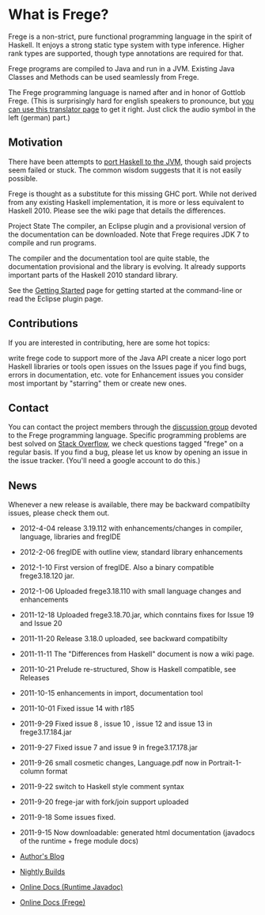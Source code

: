 What is Frege?
==============

Frege is a non-strict, pure functional programming language in the spirit of Haskell. It enjoys a strong static type system with type inference. Higher rank types are supported, though type annotations are required for that.

Frege programs are compiled to Java and run in a JVM. Existing Java Classes and Methods can be used seamlessly from Frege.

The Frege programming language is named after and in honor of Gottlob Frege. (This is surprisingly hard for english speakers to pronounce, but [you can use this translator page](http://translate.google.de/#de/en/Frege) to get it right. Just click the audio symbol in the left (german) part.)

Motivation
----------

There have been attempts to [port Haskell to the JVM](http://www.haskell.org/haskellwiki/GHC/FAQ#Why_isn.27t_GHC_available_for_.NET_or_on_the_JVM.3F), though said projects seem failed or stuck. The common wisdom suggests that it is not easily possible.

Frege is thought as a substitute for this missing GHC port. While not derived from any existing Haskell implementation, it is more or less equivalent to Haskell 2010. Please see the wiki page that details the differences.

Project State
The compiler, an Eclipse plugin and a provisional version of the documentation can be downloaded. Note that Frege requires JDK 7 to compile and run programs.

The compiler and the documentation tool are quite stable, the documentation provisional and the library is evolving. It already supports important parts of the Haskell 2010 standard library.

See the [Getting Started](https://github.com/YoEight/frege/wiki/Getting-Started) page for getting started at the command-line or read the Eclipse plugin page.

Contributions
-------------

If you are interested in contributing, here are some hot topics:

write frege code to support more of the Java API
create a nicer logo
port Haskell libraries or tools
open issues on the Issues page if you find bugs, errors in documentation, etc.
vote for Enhancement issues you consider most important by "starring" them or create new ones.

Contact
-------

You can contact the project members through the [discussion group](http://groups.google.com/group/frege-programming-language) devoted to the Frege programming language. Specific programming problems are best solved on [Stack Overflow](http://stackoverflow.com/questions/tagged/frege), we check questions tagged "frege" on a regular basis. If you find a bug, please let us know by opening an issue in the issue tracker. (You'll need a google account to do this.)

News
----

Whenever a new release is available, there may be backward compatibilty issues, please check them out.

* 2012-4-04 release 3.19.112 with enhancements/changes in compiler, language, libraries and fregIDE
* 2012-2-06 fregIDE with outline view, standard library enhancements
* 2012-1-10 First version of fregIDE. Also a binary compatible frege3.18.120 jar.
* 2012-1-06 Uploaded frege3.18.110 with small language changes and enhancements
* 2011-12-18 Uploaded frege3.18.70.jar, which conntains fixes for  Issue 19  and  Issue 20 
* 2011-11-20 Release 3.18.0 uploaded, see backward compatibilty
* 2011-11-11 The "Differences from Haskell" document is now a wiki page.
* 2011-10-21 Prelude re-structured, Show is Haskell compatible, see Releases
* 2011-10-15 enhancements in import, documentation tool
* 2011-10-01 Fixed  issue 14  with r185
* 2011-9-29 Fixed  issue 8 ,  issue 10 ,  issue 12  and  issue 13  in frege3.17.184.jar
* 2011-9-27 Fixed  issue 7  and  issue 9  in frege3.17.178.jar
* 2011-9-26 small cosmetic changes, Language.pdf now in Portrait-1-column format
* 2011-9-22 switch to Haskell style comment syntax
* 2011-9-20 frege-jar with fork/join support uploaded
* 2011-9-18 Some issues fixed.
* 2011-9-15 Now downloadable: generated html documentation (javadocs of the runtime + frege module docs)

* [Author's Blog](http://fregepl.blogspot.com/)
* [Nightly Builds](http://jamestastic.com/jenkins/job/frege)
* [Online Docs (Runtime Javadoc)](http://jamestastic.com/frege-doc/)
* [Online Docs (Frege)](http://jamestastic.com/frege-doc/frege/)